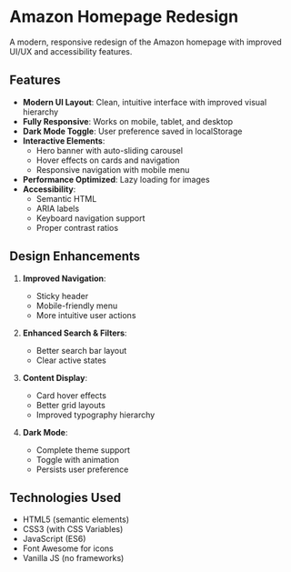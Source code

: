 # Amazon Homepage Redesign

A modern, responsive redesign of the Amazon homepage with improved UI/UX and accessibility features.

## Features

- **Modern UI Layout**: Clean, intuitive interface with improved visual hierarchy
- **Fully Responsive**: Works on mobile, tablet, and desktop
- **Dark Mode Toggle**: User preference saved in localStorage
- **Interactive Elements**:
  - Hero banner with auto-sliding carousel
  - Hover effects on cards and navigation
  - Responsive navigation with mobile menu
- **Performance Optimized**: Lazy loading for images
- **Accessibility**:
  - Semantic HTML
  - ARIA labels
  - Keyboard navigation support
  - Proper contrast ratios

## Design Enhancements

1. **Improved Navigation**:
   - Sticky header
   - Mobile-friendly menu
   - More intuitive user actions

2. **Enhanced Search & Filters**:
   - Better search bar layout
   - Clear active states

3. **Content Display**:
   - Card hover effects
   - Better grid layouts
   - Improved typography hierarchy

4. **Dark Mode**:
   - Complete theme support
   - Toggle with animation
   - Persists user preference

## Technologies Used

- HTML5 (semantic elements)
- CSS3 (with CSS Variables)
- JavaScript (ES6)
- Font Awesome for icons
- Vanilla JS (no frameworks)
